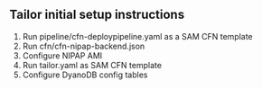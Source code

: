## Tailor initial setup instructions

1. Run pipeline/cfn-deploypipeline.yaml as a SAM CFN template
2. Run cfn/cfn-nipap-backend.json
3. Configure NIPAP AMI
4. Run tailor.yaml as SAM CFN template
5. Configure DyanoDB config tables

